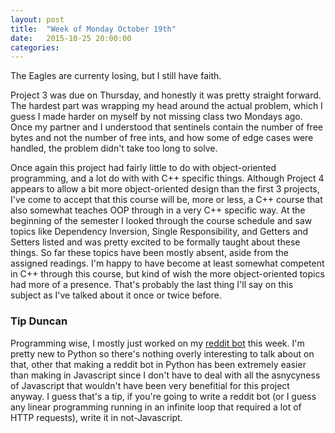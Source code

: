 ```yaml
---
layout: post
title:  "Week of Monday October 19th"
date:   2015-10-25 20:00:00
categories: 
---
```

The Eagles are currenty losing, but I still have faith. 

Project 3 was due on Thursday, and honestly it was pretty straight forward. The hardest part was wrapping my head around the actual problem, which I guess I made harder on myself by not missing class two Mondays ago. Once my partner and I understood that sentinels contain the number of free bytes and not the number of free ints, and how some of edge cases were handled, the problem didn't take too long to solve. 

Once again this project had fairly little to do with object-oriented programming, and a lot do with with C++ specific things. Although Project 4 appears to allow a bit more object-oriented design than the first 3 projects, I've come to accept that this course will be, more or less, a C++ course that also somewhat teaches OOP through in a very C++ specific way. At the beginning of the semester I looked through the course schedule and saw topics like Dependency Inversion, Single Responsibility, and Getters and Setters listed and was pretty excited to be formally taught about these things. So far these topics have been mostly absent, aside from the assigned readings. I'm happy to have become at least somewhat competent in C++ through this course, but kind of wish the more object-oriented topics had more of a presence. That's probably the last thing I'll say on this subject as I've talked about it once or twice before.

### Tip Duncan
Programming wise, I mostly just worked on my [reddit bot](https://github.com/wwselleck/StatOtter) this week. I'm pretty new to Python so there's nothing overly interesting to talk about on that, other that making a reddit bot in Python has been extremely easier than making in Javascript since I don't have to deal with all the asnycyness of Javascript that wouldn't have been very benefitial for this project anyway. I guess that's a tip, if you're going to write a reddit bot (or I guess any linear programming running in an infinite loop that required a lot of HTTP requests), write it in not-Javascript. 